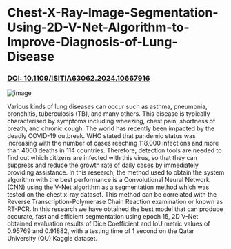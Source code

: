 # Chest-X-Ray-Image-Segmentation-Using-2D-V-Net-Algorithm-to-Improve-Diagnosis-of-Lung-Disease
### [DOI: 10.1109/ISITIA63062.2024.10667916](https://www.researchgate.net/publication/383989945_Chest_X-Ray_Image_Segmentation_Using_2D_V-Net_Algorithm_to_Improve_Diagnosis_of_Lung_Disease)

![image](https://github.com/user-attachments/assets/97f3bd1c-4d10-435f-9740-461b8121def9)

Various kinds of lung diseases can occur such as asthma, pneumonia, bronchitis, tuberculosis (TB), and many others. This disease is typically characterised by symptoms including wheezing, chest pain, shortness of breath, and chronic cough. The world has recently been impacted by the deadly COVID-19 outbreak. WHO stated that pandemic status was increasing with the number of cases reaching 118,000 infections and more than 4000 deaths in 114 countries. Therefore, detection tools are needed to find out which citizens are infected with this virus, so that they can suppress and reduce the growth rate of daily cases by immediately providing assistance. In this research, the method used to obtain the system algorithm with the best performance is a Convolutional Neural Network (CNN) using the V-Net algorithm as a segmentation method which was tested on the chest x-ray dataset. This method can be correlated with the Reverse Transcription-Polymerase Chain Reaction examination or known as RT-PCR. In this research we have obtained the best model that can produce accurate, fast and efficient segmentation using epoch 15, 2D V-Net obtained evaluation results of Dice Coefficient and IoU metric values of 0.95769 and 0.91882, with a testing time of 1 second on the Qatar University (QU) Kaggle dataset.
